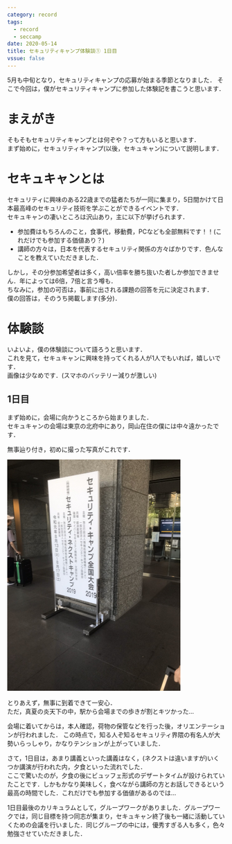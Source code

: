 ```yaml
---
category: record
tags:
  - record
  - seccamp 
date: 2020-05-14
title: セキュリティキャンプ体験談① 1日目
vssue: false
---
```


5月も中旬となり，セキュリティキャンプの応募が始まる季節となりました．
そこで今回は，僕がセキュリティキャンプに参加した体験記を書こうと思います．

<!-- more -->
# まえがき
そもそもセキュリティキャンプとは何ぞや？って方もいると思います．  
まず始めに，セキュリティキャンプ(以後，セキュキャン)について説明します．

# セキュキャンとは
セキュリティに興味のある22歳までの猛者たちが一同に集まり，5日間かけて日本最高峰のセキュリティ技術を学ぶことができるイベントです．  
セキュキャンの凄いところは沢山あり，主に以下が挙げられます．
- 参加費はもちろんのこと，食事代，移動費，PCなども全部無料です！！(これだけでも参加する価値あり？)
- 講師の方々は，日本を代表するセキュリティ関係の方々ばかりです．色んなことを教えていただきました． 

しかし，その分参加希望者は多く，高い倍率を勝ち抜いた者しか参加できません．年によっては6倍，7倍と言う噂も．  
ちなみに，参加の可否は，事前に出される課題の回答を元に決定されます．  
僕の回答は，そのうち掲載します(多分)．

# 体験談
いよいよ，僕の体験談について語ろうと思います．  
これを見て，セキュキャンに興味を持ってくれる人が1人でもいれば，嬉しいです．  
画像は少なめです．(スマホのバッテリー減りが激しい)

## 1日目
まず始めに，会場に向かうところから始まりました．  
セキュキャンの会場は東京の北府中にあり，岡山在住の僕には中々遠かったです．

無事辿り付き，初めに撮った写真がこれです．

<img src="/img/kanban.jpg" alt="drawing" width="400"/>

とりあえず，無事に到着できて一安心．  
ただ，真夏の炎天下の中，駅から会場までの歩きが割とキツかった...

会場に着いてからは，本人確認，荷物の保管などを行った後，オリエンテーションが行われました．
この時点で，知る人ぞ知るセキュリティ界隈の有名人が大勢いらっしゃり，かなりテンションが上がっていました．

さて，1日目は，あまり講義といった講義はなく，(ネクストは違いますが)いくつか講演が行われた内，夕食といった流れでした．  
ここで驚いたのが，夕食の後にビュッフェ形式のデザートタイムが設けられていたことです．しかもかなり美味しく，食べながら講師の方とお話しできるという最高の時間でした．これだけでも参加する価値があるのでは...

1日目最後のカリキュラムとして，グループワークがありました．グループワークでは，同じ目標を持つ同志が集まり，セキュキャン終了後も一緒に活動していくための会議を行いました．同じグループの中には，優秀すぎる人も多く，色々勉強させていただきました．
